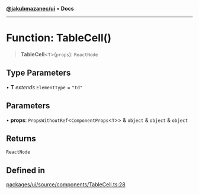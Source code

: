 [**@jakubmazanec/ui**](../README.md) • **Docs**

---

# Function: TableCell()

> **TableCell**\<`T`\>(`props`): `ReactNode`

## Type Parameters

• **T** _extends_ `ElementType` = `"td"`

## Parameters

• **props**: `PropsWithoutRef`\<`ComponentProps`\<`T`\>\> & `object` & `object` & `object`

## Returns

`ReactNode`

## Defined in

[packages/ui/source/components/TableCell.ts:28](https://github.com/jakubmazanec/tools/blob/3137813ef46c72d3c081751f960a2aa2c61ad567/packages/ui/source/components/TableCell.ts#L28)
